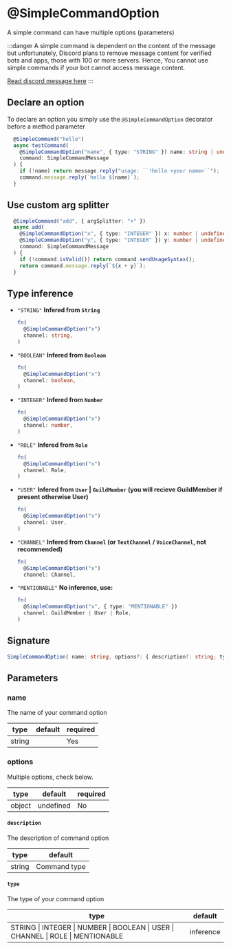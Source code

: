 # @SimpleCommandOption

A simple command can have multiple options (parameters)

:::danger
A simple command is dependent on the content of the message but unfortunately, Discord plans to remove message content for verified bots and apps, those with 100 or more servers. Hence, You cannot use simple commands if your bot cannot access message content.

[Read discord message here](https://support-dev.discord.com/hc/en-us/articles/4404772028055-Message-Content-Access-Deprecation-for-Verified-Bots)
:::

## Declare an option

To declare an option you simply use the `@SimpleCommandOption` decorator before a method parameter

```ts
  @SimpleCommand("hello")
  async testCommand(
    @SimpleCommandOption("name", { type: "STRING" }) name: string | undefined,
    command: SimpleCommandMessage
  ) {
    if (!name) return message.reply("usage: ``!hello <your name>``");
    command.message.reply(`hello ${name}`);
  }
```

## Use custom arg splitter

```ts
  @SimpleCommand("add", { argSplitter: "+" })
  async add(
    @SimpleCommandOption("x", { type: "INTEGER" }) x: number | undefined,
    @SimpleCommandOption("y", { type: "INTEGER" }) y: number | undefined,
    command: SimpleCommandMessage
  ) {
    if (!command.isValid()) return command.sendUsageSyntax();
    return command.message.reply(`${x + y}`);
  }
```

## Type inference

- `"STRING"`
  **Infered from `String`**

  ```ts
  fn(
    @SimpleCommandOption("x")
    channel: string,
  )
  ```

- `"BOOLEAN"`
  **Infered from `Boolean`**

  ```ts
  fn(
    @SimpleCommandOption("x")
    channel: boolean,
  )
  ```

- `"INTEGER"`
  **Infered from `Number`**

  ```ts
  fn(
    @SimpleCommandOption("x")
    channel: number,
  )
  ```

- `"ROLE"`
  **Infered from `Role`**

  ```ts
  fn(
    @SimpleCommandOption("x")
    channel: Role,
  )
  ```

- `"USER"`
  **Infered from `User` | `GuildMember` (you will recieve GuildMember if present otherwise User)**

  ```ts
  fn(
    @SimpleCommandOption("x")
    channel: User,
  )
  ```

- `"CHANNEL"`
  **Infered from `Channel` (or `TextChannel` / `VoiceChannel`, not recommended)**

  ```ts
  fn(
    @SimpleCommandOption("x")
    channel: Channel,
  ```

- `"MENTIONABLE"`
  **No inference, use:**

  ```ts
  fn(
    @SimpleCommandOption("x", { type: "MENTIONABLE" })
    channel: GuildMember | User | Role,
  )
  ```

## Signature

```ts
SimpleCommandOption( name: string, options?: { description?: string; type?: "STRING | INTEGER | NUMBER | BOOLEAN | USER | CHANNEL | ROLE | MENTIONABLE" } );
```

## Parameters

### name

The name of your command option

| type   | default | required |
| ------ | ------- | -------- |
| string |         | Yes      |

### options

Multiple options, check below.

| type   | default   | required |
| ------ | --------- | -------- |
| object | undefined | No       |

#### `description`

The description of command option

| type   | default      |
| ------ | ------------ |
| string | Command type |

#### `type`

The type of your command option

| type                                                                             | default   |
| -------------------------------------------------------------------------------- | --------- |
| STRING \| INTEGER \| NUMBER \| BOOLEAN \| USER \| CHANNEL \| ROLE \| MENTIONABLE | inference |
